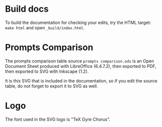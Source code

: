 
Build docs
==========

To build the documentation for checking your edits, try the HTML target: `make html` and open `_build/index.html`.


Prompts Comparison
==================

The prompts comparison table source `prompts comparison.ods` is an Open Document Sheet produced with LibreOffice (6.4.7.2), then exported to PDF, then exported to SVG with Inkscape (1.2).

It is this SVG that is included in the documentation, so if you edit the source table, do not forget to export it to SVG as well.


Logo
====

The font used in the SVG logo is "TeX Gyre Chorus".

